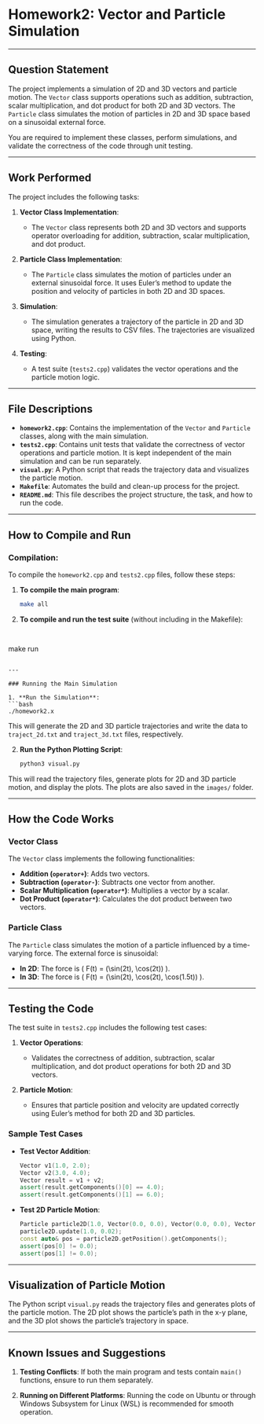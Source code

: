 
# Homework2: Vector and Particle Simulation

---

## Question Statement

The project implements a simulation of 2D and 3D vectors and particle motion. The `Vector` class supports operations such as addition, subtraction, scalar multiplication, and dot product for both 2D and 3D vectors. The `Particle` class simulates the motion of particles in 2D and 3D space based on a sinusoidal external force.

You are required to implement these classes, perform simulations, and validate the correctness of the code through unit testing.

---

## Work Performed

The project includes the following tasks:

1. **Vector Class Implementation**:
   - The `Vector` class represents both 2D and 3D vectors and supports operator overloading for addition, subtraction, scalar multiplication, and dot product.

2. **Particle Class Implementation**:
   - The `Particle` class simulates the motion of particles under an external sinusoidal force. It uses Euler’s method to update the position and velocity of particles in both 2D and 3D spaces.

3. **Simulation**:
   - The simulation generates a trajectory of the particle in 2D and 3D space, writing the results to CSV files. The trajectories are visualized using Python.

4. **Testing**:
   - A test suite (`tests2.cpp`) validates the vector operations and the particle motion logic.

---

## File Descriptions

- **`homework2.cpp`**: Contains the implementation of the `Vector` and `Particle` classes, along with the main simulation.
- **`tests2.cpp`**: Contains unit tests that validate the correctness of vector operations and particle motion. It is kept independent of the main simulation and can be run separately.
- **`visual.py`**: A Python script that reads the trajectory data and visualizes the particle motion.
- **`Makefile`**: Automates the build and clean-up process for the project.
- **`README.md`**: This file describes the project structure, the task, and how to run the code.

---

## How to Compile and Run

### Compilation:

To compile the `homework2.cpp` and `tests2.cpp` files, follow these steps:

1. **To compile the main program**:
   ```bash
   make all
   ```

2. **To compile and run the test suite** (without including in the Makefile):
   ```bash
  
  make run

   ```

---

### Running the Main Simulation

1. **Run the Simulation**:
   ```bash
   ./homework2.x
   ```

This will generate the 2D and 3D particle trajectories and write the data to `traject_2d.txt` and `traject_3d.txt` files, respectively.

2. **Run the Python Plotting Script**:
   ```bash
   python3 visual.py
   ```

This will read the trajectory files, generate plots for 2D and 3D particle motion, and display the plots. The plots are also saved in the `images/` folder.

---

## How the Code Works

### Vector Class

The `Vector` class implements the following functionalities:

- **Addition (`operator+`)**: Adds two vectors.
- **Subtraction (`operator-`)**: Subtracts one vector from another.
- **Scalar Multiplication (`operator*`)**: Multiplies a vector by a scalar.
- **Dot Product (`operator*`)**: Calculates the dot product between two vectors.

### Particle Class

The `Particle` class simulates the motion of a particle influenced by a time-varying force. The external force is sinusoidal:

- **In 2D**: The force is \( F(t) = (\sin(2t), \cos(2t)) \).
- **In 3D**: The force is \( F(t) = (\sin(2t), \cos(2t), \cos(1.5t)) \).

---

## Testing the Code

The test suite in `tests2.cpp` includes the following test cases:

1. **Vector Operations**:
   - Validates the correctness of addition, subtraction, scalar multiplication, and dot product operations for both 2D and 3D vectors.

2. **Particle Motion**:
   - Ensures that particle position and velocity are updated correctly using Euler’s method for both 2D and 3D particles.

### Sample Test Cases

- **Test Vector Addition**:
   ```cpp
   Vector v1(1.0, 2.0);
   Vector v2(3.0, 4.0);
   Vector result = v1 + v2;
   assert(result.getComponents()[0] == 4.0);
   assert(result.getComponents()[1] == 6.0);
   ```

- **Test 2D Particle Motion**:
   ```cpp
   Particle particle2D(1.0, Vector(0.0, 0.0), Vector(0.0, 0.0), Vector(0.0, 0.0));
   particle2D.update(1.0, 0.02);
   const auto& pos = particle2D.getPosition().getComponents();
   assert(pos[0] != 0.0);
   assert(pos[1] != 0.0);
   ```

---

## Visualization of Particle Motion

The Python script `visual.py` reads the trajectory files and generates plots of the particle motion. The 2D plot shows the particle’s path in the x-y plane, and the 3D plot shows the particle’s trajectory in space.

---

## Known Issues and Suggestions

1. **Testing Conflicts**:
   If both the main program and tests contain `main()` functions, ensure to run them separately.

2. **Running on Different Platforms**:
   Running the code on Ubuntu or through Windows Subsystem for Linux (WSL) is recommended for smooth operation.
